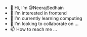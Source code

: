 - 👋 Hi, I’m @NeerajSedhain
- 👀 I’m interested in frontend
- 🌱 I’m currently learning computing
- 💞️ I’m looking to collaborate on ...
- 📫 How to reach me ...

<!---
NeerajSedhain/NeerajSedhain is a ✨ special ✨ repository because its `README.md` (this file) appears on your GitHub profile.
You can click the Preview link to take a look at your changes.
--->
